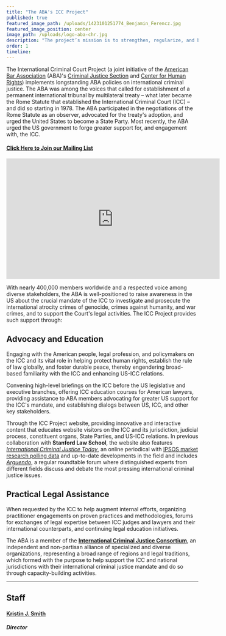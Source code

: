 ```yaml
---
title: "The ABA's ICC Project"
published: true
featured_image_path: /uploads/1423101251774_Benjamin_Ferencz.jpg
featured_image_position: center
image_path: /uploads/logo-aba-chr.jpg
description: "The project’s mission is to strengthen, regularize, and broaden U.S. engagement with the ICC."
order: 1
timeline:
---
```


The International Criminal Court Project (a joint initiative of the [American Bar Association](https://www.americanbar.org/) (ABA)'s [Criminal Justice Section](https://www.americanbar.org/groups/criminal_justice/)&nbsp;and [Center for Human Rights](https://www.americanbar.org/groups/human_rights/)) implements longstanding ABA policies on international criminal justice. The ABA was among the voices that called for establishment of a permanent international tribunal by multilateral treaty – what later became the Rome Statute that established the International Criminal Court (ICC) – and did so starting in 1978. The ABA participated in the negotiations of the Rome Statute as an observer, advocated for the treaty's adoption, and urged the United States to become a State Party. Most recently, the ABA urged the US government to forge greater support for, and engagement with, the ICC.

#### [Click Here to Join our Mailing List](/follow/)

<div class="embed-container"><iframe width="560" height="315" src="https://www.youtube.com/embed/SICq5kqkMC8" frameborder="0" allowfullscreen=""></iframe></div>

With nearly 400,000 members worldwide and a respected voice among diverse stakeholders, the ABA is well-positioned to raise awareness in the US about the crucial mandate of the ICC to investigate and prosecute the international atrocity crimes of genocide, crimes against humanity, and war crimes, and to support the Court's legal activities. The ICC Project provides such support through:

## Advocacy and Education

Engaging with the American people, legal profession, and policymakers on the ICC and its vital role in helping protect human rights, establish the rule of law globally, and foster durable peace, thereby engendering broad-based familiarity with the ICC and enhancing US-ICC relations.

Convening high-level briefings on the ICC before the US legislative and executive branches, offering ICC education courses for American lawyers, providing assistance to ABA members advocating for greater US support for the ICC's mandate, and establishing dialogs between US, ICC, and other key stakeholders.

Through the ICC Project website, providing innovative and interactive content that educates website visitors on the ICC and its jurisdiction, judicial process, constituent organs, State Parties, and US-ICC relations. In previous collaboration with **Stanford Law School**, the website also features [*International Criminal Justice Today*](http://bit.ly/ictj_page), an online periodical with [IPSOS market research polling data](http://bit.ly/ipsos_abicc) and up-to-date developments in the field and includes [*Arguendo*](http://bit.ly/arg146), a regular roundtable forum where distinguished experts from different fields discuss and debate the most pressing international criminal justice issues.

## Practical Legal Assistance

When requested by the ICC to help augment internal efforts, organizing practitioner engagements on proven practices and methodologies, forums for exchanges of legal expertise between ICC judges and lawyers and their international counterparts, and continuing legal education initiatives.

The ABA is a member of the [**International Criminal Justice Consortium**](http://icj-consortium.org/), an independent and non-partisan alliance of specialized and diverse organizations, representing a broad range of regions and legal traditions, which formed with the purpose to help support the ICC and national jurisdictions with their international criminal justice mandate and do so through capacity-building activities.

---

## Staff

#### [Kristin J. Smith](/staff/kristin-smith/)

##### Director